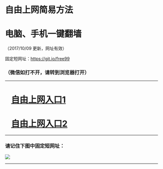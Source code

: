 ﻿# 自由上网简易方法

# 电脑、手机一键翻墙

（2017/10/09 更新，网址有效）

固定短网址：https://git.io/free99

### （微信如打不开，请转到浏览器打开）


***





# &nbsp;&nbsp; <a href="http://ft386514850.fwq-tz-1001.info/fwqtz01.html?t=100900125203 " target="_blank">自由上网入口1</a>
# &nbsp;&nbsp; <a href="http://ft2820017585.fwq-tz-1002.info/fwqtz02.html?t=100900132360 " target="_blank">自由上网入口2</a>
***

### 请记住下图中固定短网址：

<img src="https://s3-us-west-2.amazonaws.com/fwq-1001/yjfq-20170905okok.png" /> 


***

